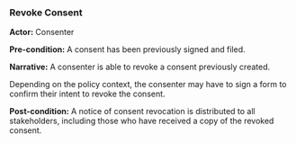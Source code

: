 ### Revoke Consent

**Actor:** Consenter

**Pre-condition:**
A consent has been previously signed and filed.

**Narrative:**
A consenter is able to revoke a consent previously created. 

Depending on the policy context, the consenter may have to sign a form to confirm their intent to revoke the consent.

**Post-condition:**
A notice of consent revocation is distributed to all stakeholders, including those who have received a copy of the revoked consent.